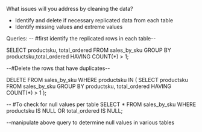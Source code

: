 What issues will you address by cleaning the data?
- Identify and delete if necessary replicated data from each table
- Identify missing values and extreme values




Queries:
-- #first identify the replicated rows in each table--

SELECT productsku, total_ordered 
FROM sales_by_sku
GROUP BY productsku,total_ordered
HAVING COUNT(*) > 1;


--#Delete the rows that have duplicates--


DELETE FROM sales_by_sku
WHERE productsku IN (
	SELECT productsku
    FROM sales_by_sku
    GROUP BY productsku, total_ordered
    HAVING COUNT(*) > 1
);


-- #To check for null values per table
SELECT * FROM sales_by_sku
WHERE productsku IS NULL OR total_ordered IS NULL;

--manipulate above query to determine null values in various tables